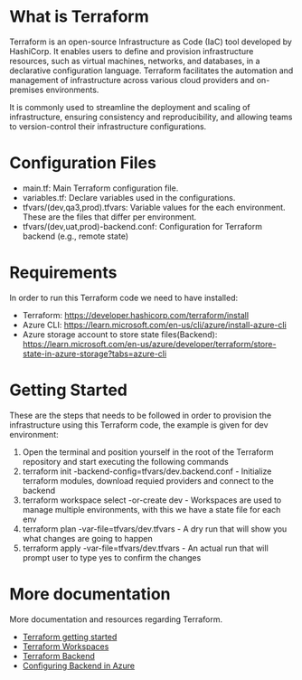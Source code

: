 # What is Terraform 
Terraform is an open-source Infrastructure as Code (IaC) tool developed by HashiCorp. It enables users to define and provision infrastructure resources, such as virtual machines, networks, and databases, in a declarative configuration language. Terraform facilitates the automation and management of infrastructure across various cloud providers and on-premises environments.

It is commonly used to streamline the deployment and scaling of infrastructure, ensuring consistency and reproducibility, and allowing teams to version-control their infrastructure configurations.

# Configuration Files
- main.tf: Main Terraform configuration file.
- variables.tf: Declare variables used in the configurations.
- tfvars/(dev,qa3,prod).tfvars: Variable values for the each environment. These are the files that differ per environment.
- tfvars/(dev,uat,prod)-backend.conf: Configuration for Terraform backend (e.g., remote state)

# Requirements
In order to run this Terraform code we need to have installed:
- Terraform: https://developer.hashicorp.com/terraform/install
- Azure CLI: https://learn.microsoft.com/en-us/cli/azure/install-azure-cli
- Azure storage account to store state files(Backend): https://learn.microsoft.com/en-us/azure/developer/terraform/store-state-in-azure-storage?tabs=azure-cli

# Getting Started
These are the steps that needs to be followed in order to provision the infrastructure using this Terraform code, the example is given for dev environment:
1.	Open the terminal and position yourself in the root of the Terraform repository and start executing the following commands
2.	terraform init -backend-config=tfvars/dev.backend.conf - Initialize terraform modules, download requied providers and connect to the backend
3.	terraform workspace select -or-create dev - Workspaces are used to manage multiple environments, with this we have a state file for each env
4.	terraform plan -var-file=tfvars/dev.tfvars - A dry run that will show you what changes are going to happen
5.	terraform apply -var-file=tfvars/dev.tfvars - An actual run that will prompt user to type yes to confirm the changes

# More documentation
More documentation and resources regarding Terraform.
- [Terraform getting started](https://developer.hashicorp.com/terraform/tutorials/azure-get-started)
- [Terraform Workspaces](https://developer.hashicorp.com/terraform/language/state/workspaces)
- [Terraform Backend](https://developer.hashicorp.com/terraform/language/settings/backends/configuration)
- [Configuring Backend in Azure](https://learn.microsoft.com/en-us/azure/developer/terraform/store-state-in-azure-storage?tabs=azure-cli)